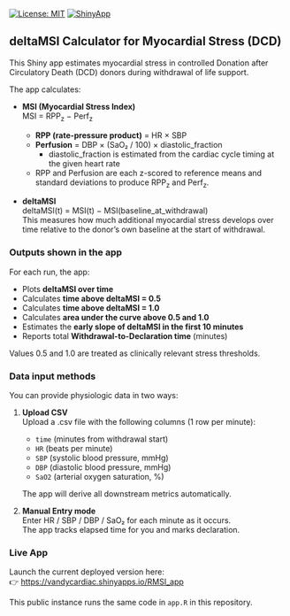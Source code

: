 [![License: MIT](https://img.shields.io/badge/License-MIT-blue.svg)](https://opensource.org/licenses/MIT)
[![ShinyApp](https://img.shields.io/badge/ShinyApp-Launch-blue)](https://vandycardiac.shinyapps.io/RMSI_app)

## deltaMSI Calculator for Myocardial Stress (DCD)

This Shiny app estimates myocardial stress in controlled Donation after Circulatory Death (DCD) donors during withdrawal of life support.

The app calculates:
- **MSI (Myocardial Stress Index)**  
  MSI = RPP<sub>z</sub> − Perf<sub>z</sub>  
  - **RPP (rate-pressure product)** = HR × SBP  
  - **Perfusion** = DBP × (SaO₂ / 100) × diastolic_fraction  
    - diastolic_fraction is estimated from the cardiac cycle timing at the given heart rate  
  - RPP and Perfusion are each z-scored to reference means and standard deviations to produce RPP<sub>z</sub> and Perf<sub>z</sub>.

- **deltaMSI**  
  deltaMSI(t) = MSI(t) − MSI(baseline_at_withdrawal)  
  This measures how much additional myocardial stress develops over time relative to the donor’s own baseline at the start of withdrawal.

### Outputs shown in the app
For each run, the app:
- Plots **deltaMSI over time**
- Calculates **time above deltaMSI = 0.5**
- Calculates **time above deltaMSI = 1.0**
- Calculates **area under the curve above 0.5 and 1.0**
- Estimates the **early slope of deltaMSI in the first 10 minutes**
- Reports total **Withdrawal-to-Declaration time** (minutes)

Values 0.5 and 1.0 are treated as clinically relevant stress thresholds.

### Data input methods
You can provide physiologic data in two ways:

1. **Upload CSV**  
   Upload a .csv file with the following columns (1 row per minute):
   - `time`   (minutes from withdrawal start)
   - `HR`     (beats per minute)
   - `SBP`    (systolic blood pressure, mmHg)
   - `DBP`    (diastolic blood pressure, mmHg)
   - `SaO2`   (arterial oxygen saturation, %)

   The app will derive all downstream metrics automatically.

2. **Manual Entry mode**  
   Enter HR / SBP / DBP / SaO₂ for each minute as it occurs.  
   The app tracks elapsed time for you and marks declaration.

### Live App
Launch the current deployed version here:  
👉 https://vandycardiac.shinyapps.io/RMSI_app

This public instance runs the same code in `app.R` in this repository.


